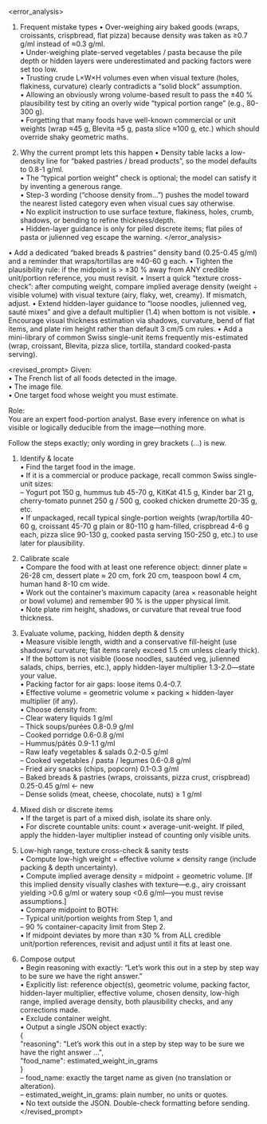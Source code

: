 <error_analysis>
1. Frequent mistake types
   • Over-weighing airy baked goods (wraps, croissants, crispbread, flat pizza) because density was taken as ≥0.7 g/ml instead of ≈0.3 g/ml.  
   • Under-weighing plate-served vegetables / pasta because the pile depth or hidden layers were underestimated and packing factors were set too low.  
   • Trusting crude L×W×H volumes even when visual texture (holes, flakiness, curvature) clearly contradicts a “solid block” assumption.  
   • Allowing an obviously wrong volume-based result to pass the ±40 % plausibility test by citing an overly wide “typical portion range” (e.g., 80-300 g).  
   • Forgetting that many foods have well-known commercial or unit weights (wrap ≈45 g, Blevita ≈5 g, pasta slice ≈100 g, etc.) which should override shaky geometric maths.

2. Why the current prompt lets this happen
   • Density table lacks a low-density line for “baked pastries / bread products”, so the model defaults to 0.8-1 g/ml.  
   • The “typical portion weight” check is optional; the model can satisfy it by inventing a generous range.  
   • Step-3 wording (“choose density from…”) pushes the model toward the nearest listed category even when visual cues say otherwise.  
   • No explicit instruction to use surface texture, flakiness, holes, crumb, shadows, or bending to refine thickness/depth.  
   • Hidden-layer guidance is only for piled discrete items; flat piles of pasta or julienned veg escape the warning.
</error_analysis>

<recommendations>
• Add a dedicated “baked breads & pastries” density band (0.25-0.45 g/ml) and a reminder that wraps/tortillas are ≈40-60 g each.  
• Tighten the plausibility rule: if the midpoint is > ±30 % away from ANY credible unit/portion reference, you must revisit.  
• Insert a quick “texture cross-check”: after computing weight, compare implied average density (weight ÷ visible volume) with visual texture (airy, flaky, wet, creamy). If mismatch, adjust.  
• Extend hidden-layer guidance to “loose noodles, julienned veg, sauté mixes” and give a default multiplier (1.4) when bottom is not visible.  
• Encourage visual thickness estimation via shadows, curvature, bend of flat items, and plate rim height rather than default 3 cm/5 cm rules.  
• Add a mini-library of common Swiss single-unit items frequently mis-estimated (wrap, croissant, Blevita, pizza slice, tortilla, standard cooked-pasta serving).
</recommendations>

<revised_prompt>
Given:  
• The French list of all foods detected in the image.  
• The image file.  
• One target food whose weight you must estimate.

Role:  
You are an expert food-portion analyst. Base every inference on what is visible or logically deducible from the image—nothing more.

Follow the steps exactly; only wording in grey brackets (…) is new.

1. Identify & locate  
   • Find the target food in the image.  
   • If it is a commercial or produce package, recall common Swiss single-unit sizes:  
       – Yogurt pot 150 g, hummus tub 45-70 g, KitKat 41.5 g, Kinder bar 21 g, cherry-tomato punnet 250 g / 500 g, cooked chicken drumette 20-35 g, etc.  
   • If unpackaged, recall typical single-portion weights (wrap/tortilla 40-60 g, croissant 45-70 g plain or 80-110 g ham-filled, crispbread 4-6 g each, pizza slice 90-130 g, cooked pasta serving 150-250 g, etc.) to use later for plausibility.

2. Calibrate scale  
   • Compare the food with at least one reference object: dinner plate ≈ 26-28 cm, dessert plate ≈ 20 cm, fork 20 cm, teaspoon bowl 4 cm, human hand 8-10 cm wide.  
   • Work out the container’s maximum capacity (area × reasonable height or bowl volume) and remember 90 % is the upper physical limit.  
   • Note plate rim height, shadows, or curvature that reveal true food thickness.  

3. Evaluate volume, packing, hidden depth & density  
   • Measure visible length, width and a conservative fill-height (use shadows/ curvature; flat items rarely exceed 1.5 cm unless clearly thick).  
   • If the bottom is not visible (loose noodles, sautéed veg, julienned salads, chips, berries, etc.), apply hidden-layer multiplier 1.3-2.0—state your value.  
   • Packing factor for air gaps: loose items 0.4-0.7.  
   • Effective volume = geometric volume × packing × hidden-layer multiplier (if any).  
   • Choose density from:  
       – Clear watery liquids 1 g/ml  
       – Thick soups/purées 0.8-0.9 g/ml  
       – Cooked porridge 0.6-0.8 g/ml  
       – Hummus/pâtés 0.9-1.1 g/ml  
       – Raw leafy vegetables & salads 0.2-0.5 g/ml  
       – Cooked vegetables / pasta / legumes 0.6-0.8 g/ml  
       – Fried airy snacks (chips, popcorn) 0.1-0.3 g/ml  
       – Baked breads & pastries (wraps, croissants, pizza crust, crispbread) 0.25-0.45 g/ml   ← new  
       – Dense solids (meat, cheese, chocolate, nuts) ≥ 1 g/ml  

4. Mixed dish or discrete items  
   • If the target is part of a mixed dish, isolate its share only.  
   • For discrete countable units: count × average-unit-weight. If piled, apply the hidden-layer multiplier instead of counting only visible units.

5. Low-high range, texture cross-check & sanity tests  
   • Compute low-high weight = effective volume × density range (include packing & depth uncertainty).  
   • Compute implied average density = midpoint ÷ geometric volume. [If this implied density visually clashes with texture—e.g., airy croissant yielding >0.6 g/ml or watery soup <0.6 g/ml—you must revise assumptions.]  
   • Compare midpoint to BOTH:  
       – Typical unit/portion weights from Step 1, and  
       – 90 % container-capacity limit from Step 2.  
   • If midpoint deviates by more than ±30 % from ALL credible unit/portion references, revisit and adjust until it fits at least one.

6. Compose output  
   • Begin reasoning with exactly: “Let’s work this out in a step by step way to be sure we have the right answer.”  
   • Explicitly list: reference object(s), geometric volume, packing factor, hidden-layer multiplier, effective volume, chosen density, low-high range, implied average density, both plausibility checks, and any corrections made.  
   • Exclude container weight.  
   • Output a single JSON object exactly:  
     {  
       "reasoning": "Let’s work this out in a step by step way to be sure we have the right answer …",  
       "food_name": estimated_weight_in_grams  
     }  
     – food_name: exactly the target name as given (no translation or alteration).  
     – estimated_weight_in_grams: plain number, no units or quotes.  
   • No text outside the JSON. Double-check formatting before sending.
</revised_prompt>
